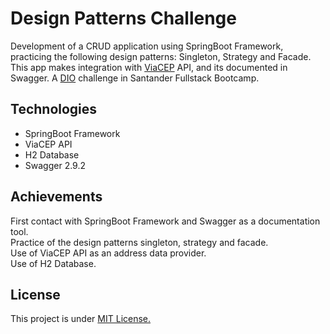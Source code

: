 <h1>Design Patterns Challenge</h1>
<p>Development of a CRUD application using SpringBoot Framework, practicing the following design patterns: Singleton, Strategy and Facade. This app makes integration with <a href="https://viacep.com.br">ViaCEP</a> API, and its documented in Swagger. A <a href="https://web.dio.me/home" target="_blank">DIO</a> challenge in Santander Fullstack Bootcamp.</p>
<h2>Technologies</h2>
<ul><li>SpringBoot Framework</li>
<li>ViaCEP API</li>
<li>H2 Database</li>
<li>Swagger 2.9.2</li></ul>
<h2>Achievements</h2>
<p>First contact with SpringBoot Framework and Swagger as a documentation tool.<br>
Practice of the design patterns singleton, strategy and facade.<br>
Use of ViaCEP API as an address data provider.<br>
Use of H2 Database.</p>
<h2>License</h2>
<p>This project is under <a href="https://github.com/marcelofgaraujo/dio-design-patterns/blob/main/license">MIT License.</a></p>
